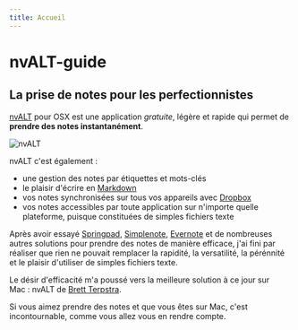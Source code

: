 ```yaml
---
title: Accueil
---
```


# nvALT-guide

## La prise de notes pour les perfectionnistes

[nvALT](http://brettterpstra.com/projects/nvalt/) pour OSX est une application *gratuite*, légère et rapide qui permet de **prendre des notes instantanément**.

![nvALT](https://www.evernote.com/shard/s89/sh/31fef5eb-ef56-4139-9802-14040164c539/57d120150a72defff1f8ec889eccb650/deep/0/nvALT.jpg)

nvALT c'est également : 

- une gestion des notes par étiquettes et mots-clés
- le plaisir d'écrire en [Markdown](http://fr.wikipedia.org/wiki/Markdown)
- vos notes synchronisées sur tous vos appareils avec [Dropbox](https://www.dropbox.com/)
- vos notes accessibles par toute application sur n'importe quelle plateforme, puisque constituées de simples fichiers texte

Après avoir essayé [Springpad](http://www.springpad.com), [Simplenote](http://simplenote.com/), [Evernote](https://evernote.com/) et de nombreuses autres solutions pour prendre des notes de manière efficace, j'ai fini par réaliser que rien ne pouvait remplacer la rapidité, la versatilité, la pérénnité et le plaisir d'utiliser de simples fichiers texte.

Le désir d'efficacité m'a poussé vers la meilleure solution à ce jour sur Mac&nbsp;: nvALT de [Brett Terpstra](http://brettterpstra.com/).

Si vous aimez prendre des notes et que vous êtes sur Mac, c'est incontournable, comme vous allez vous en rendre compte.
